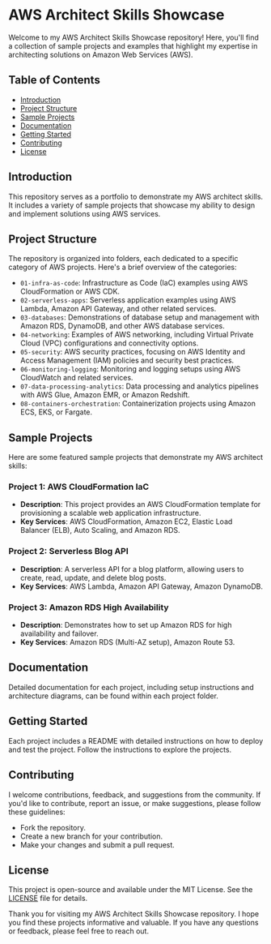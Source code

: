 # AWS Architect Skills Showcase

Welcome to my AWS Architect Skills Showcase repository! Here, you'll find a collection of sample projects and examples that highlight my expertise in architecting solutions on Amazon Web Services (AWS).

## Table of Contents
- [Introduction](#introduction)
- [Project Structure](#project-structure)
- [Sample Projects](#sample-projects)
- [Documentation](#documentation)
- [Getting Started](#getting-started)
- [Contributing](#contributing)
- [License](#license)

## Introduction

This repository serves as a portfolio to demonstrate my AWS architect skills. It includes a variety of sample projects that showcase my ability to design and implement solutions using AWS services.

## Project Structure

The repository is organized into folders, each dedicated to a specific category of AWS projects. Here's a brief overview of the categories:

- `01-infra-as-code`: Infrastructure as Code (IaC) examples using AWS CloudFormation or AWS CDK.
- `02-serverless-apps`: Serverless application examples using AWS Lambda, Amazon API Gateway, and other related services.
- `03-databases`: Demonstrations of database setup and management with Amazon RDS, DynamoDB, and other AWS database services.
- `04-networking`: Examples of AWS networking, including Virtual Private Cloud (VPC) configurations and connectivity options.
- `05-security`: AWS security practices, focusing on AWS Identity and Access Management (IAM) policies and security best practices.
- `06-monitoring-logging`: Monitoring and logging setups using AWS CloudWatch and related services.
- `07-data-processing-analytics`: Data processing and analytics pipelines with AWS Glue, Amazon EMR, or Amazon Redshift.
- `08-containers-orchestration`: Containerization projects using Amazon ECS, EKS, or Fargate.

## Sample Projects

Here are some featured sample projects that demonstrate my AWS architect skills:

### Project 1: AWS CloudFormation IaC
- **Description**: This project provides an AWS CloudFormation template for provisioning a scalable web application infrastructure.
- **Key Services**: AWS CloudFormation, Amazon EC2, Elastic Load Balancer (ELB), Auto Scaling, and Amazon RDS.

### Project 2: Serverless Blog API
- **Description**: A serverless API for a blog platform, allowing users to create, read, update, and delete blog posts.
- **Key Services**: AWS Lambda, Amazon API Gateway, Amazon DynamoDB.

### Project 3: Amazon RDS High Availability
- **Description**: Demonstrates how to set up Amazon RDS for high availability and failover.
- **Key Services**: Amazon RDS (Multi-AZ setup), Amazon Route 53.



## Documentation

Detailed documentation for each project, including setup instructions and architecture diagrams, can be found within each project folder.

## Getting Started

Each project includes a README with detailed instructions on how to deploy and test the project. Follow the instructions to explore the projects.

## Contributing

I welcome contributions, feedback, and suggestions from the community. If you'd like to contribute, report an issue, or make suggestions, please follow these guidelines:

- Fork the repository.
- Create a new branch for your contribution.
- Make your changes and submit a pull request.


## License

This project is open-source and available under the MIT License. See the [LICENSE](LICENSE) file for details.

Thank you for visiting my AWS Architect Skills Showcase repository. I hope you find these projects informative and valuable. If you have any questions or feedback, please feel free to reach out.
